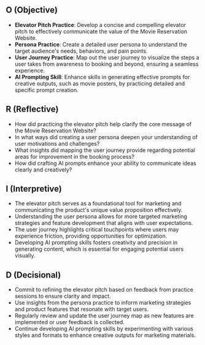 ## O (Objective)
- **Elevator Pitch Practice**: Develop a concise and compelling elevator pitch to effectively communicate the value of the Movie Reservation Website.
- **Persona Practice**: Create a detailed user persona to understand the target audience's needs, behaviors, and pain points.
- **User Journey Practice**: Map out the user journey to visualize the steps a user takes from awareness to booking and beyond, ensuring a seamless experience.
- **AI Prompting Skill**: Enhance skills in generating effective prompts for creative outputs, such as movie posters, by practicing detailed and specific prompt creation.

## R (Reflective)
- How did practicing the elevator pitch help clarify the core message of the Movie Reservation Website?
- In what ways did creating a user persona deepen your understanding of user motivations and challenges?
- What insights did mapping the user journey provide regarding potential areas for improvement in the booking process?
- How did crafting AI prompts enhance your ability to communicate ideas clearly and creatively?

## I (Interpretive)
- The elevator pitch serves as a foundational tool for marketing and communicating the product's unique value proposition effectively.
- Understanding the user persona allows for more targeted marketing strategies and feature development that aligns with user expectations.
- The user journey highlights critical touchpoints where users may experience friction, providing opportunities for optimization.
- Developing AI prompting skills fosters creativity and precision in generating content, which is essential for engaging potential users visually.

## D (Decisional)
- Commit to refining the elevator pitch based on feedback from practice sessions to ensure clarity and impact.
- Use insights from the persona practice to inform marketing strategies and product features that resonate with target users.
- Regularly review and update the user journey map as new features are implemented or user feedback is collected.
- Continue developing AI prompting skills by experimenting with various styles and formats to enhance creative outputs for marketing materials.
